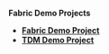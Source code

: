<strong>Fabric Demo Projects<strong>

<ul>
<li><a href="/articles/demo_project/Fabric_Demo_Project/00_Fabric_demo_project_setup_guidelines.md">Fabric Demo Project</a></li>
<li><a href="/articles/demo_project/TDM_Demo_Project/TDM_demo_project_setup_guidelines.md">TDM Demo Project</a></li>
</ul>


